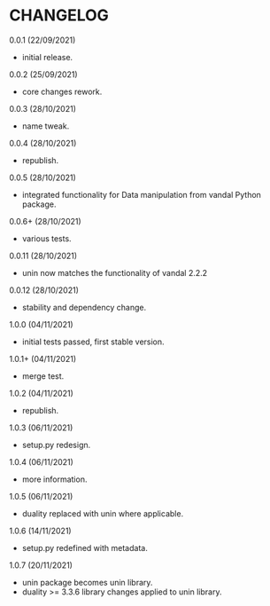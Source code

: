CHANGELOG
==========

0.0.1 (22/09/2021)
- initial release.

0.0.2 (25/09/2021)
- core changes rework.

0.0.3 (28/10/2021)
- name tweak.

0.0.4 (28/10/2021)
- republish.

0.0.5 (28/10/2021)
- integrated functionality for Data manipulation from vandal Python package.

0.0.6+ (28/10/2021)
- various tests.

0.0.11 (28/10/2021)
- unin now matches the functionality of vandal 2.2.2

0.0.12 (28/10/2021)
- stability and dependency change.

1.0.0 (04/11/2021)
- initial tests passed, first stable version.

1.0.1+ (04/11/2021)
- merge test.

1.0.2 (04/11/2021)
- republish.

1.0.3 (06/11/2021)
- setup.py redesign.

1.0.4 (06/11/2021)
- more information.

1.0.5 (06/11/2021)
- duality replaced with unin where applicable.

1.0.6 (14/11/2021)
- setup.py redefined with metadata.

1.0.7 (20/11/2021)
- unin package becomes unin library.
- duality >= 3.3.6 library changes applied to unin library.